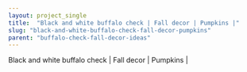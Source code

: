 ```yaml
---
layout: project_single
title:  "Black and white buffalo check | Fall decor | Pumpkins |"
slug: "black-and-white-buffalo-check-fall-decor-pumpkins"
parent: "buffalo-check-fall-decor-ideas"
---
```

Black and white buffalo check | Fall decor | Pumpkins |